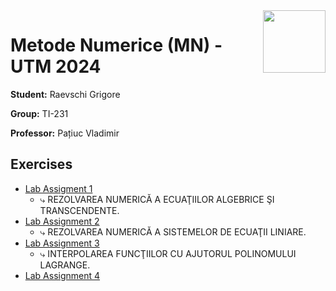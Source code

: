 <img align="right" width="100"  src="https://utm.md/wp-content/uploads/2022/03/utm-logo.svg">

# Metode Numerice (MN) - UTM 2024 

**Student:** Raevschi Grigore

**Group:** TI-231

**Professor:** Pațiuc Vladimir

## Exercises
- [Lab Assigment 1](lab_1)
  - ⤷ REZOLVAREA NUMERICĂ A ECUAŢIILOR ALGEBRICE ŞI TRANSCENDENTE. <br/> 
- [Lab Assignment 2](lab_2)
  - ⤷ REZOLVAREA NUMERICĂ A SISTEMELOR DE ECUAŢII LINIARE. <br/> 
- [Lab Assignment 3](src/lab_3/README.md) 
  - ⤷ INTERPOLAREA FUNCŢIILOR CU AJUTORUL POLINOMULUI LAGRANGE. <br/>
- [Lab Assignment 4](src/lab_4/README.md)